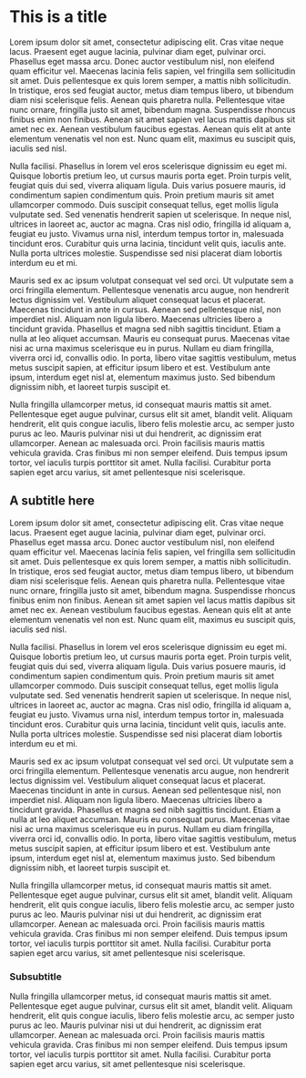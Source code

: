 # This is a title
Lorem ipsum dolor sit amet, consectetur adipiscing elit. Cras vitae neque lacus. Praesent eget augue lacinia, pulvinar diam eget, pulvinar orci. Phasellus eget massa arcu. Donec auctor vestibulum nisl, non eleifend quam efficitur vel. Maecenas lacinia felis sapien, vel fringilla sem sollicitudin sit amet. Duis pellentesque ex quis lorem semper, a mattis nibh sollicitudin. In tristique, eros sed feugiat auctor, metus diam tempus libero, ut bibendum diam nisi scelerisque felis. Aenean quis pharetra nulla. Pellentesque vitae nunc ornare, fringilla justo sit amet, bibendum magna. Suspendisse rhoncus finibus enim non finibus. Aenean sit amet sapien vel lacus mattis dapibus sit amet nec ex. Aenean vestibulum faucibus egestas. Aenean quis elit at ante elementum venenatis vel non est. Nunc quam elit, maximus eu suscipit quis, iaculis sed nisl.

Nulla facilisi. Phasellus in lorem vel eros scelerisque dignissim eu eget mi. Quisque lobortis pretium leo, ut cursus mauris porta eget. Proin turpis velit, feugiat quis dui sed, viverra aliquam ligula. Duis varius posuere mauris, id condimentum sapien condimentum quis. Proin pretium mauris sit amet ullamcorper commodo. Duis suscipit consequat tellus, eget mollis ligula vulputate sed. Sed venenatis hendrerit sapien ut scelerisque. In neque nisl, ultrices in laoreet ac, auctor ac magna. Cras nisl odio, fringilla id aliquam a, feugiat eu justo. Vivamus urna nisl, interdum tempus tortor in, malesuada tincidunt eros. Curabitur quis urna lacinia, tincidunt velit quis, iaculis ante. Nulla porta ultrices molestie. Suspendisse sed nisi placerat diam lobortis interdum eu et mi.

Mauris sed ex ac ipsum volutpat consequat vel sed orci. Ut vulputate sem a orci fringilla elementum. Pellentesque venenatis arcu augue, non hendrerit lectus dignissim vel. Vestibulum aliquet consequat lacus et placerat. Maecenas tincidunt in ante in cursus. Aenean sed pellentesque nisl, non imperdiet nisl. Aliquam non ligula libero. Maecenas ultricies libero a tincidunt gravida. Phasellus et magna sed nibh sagittis tincidunt. Etiam a nulla at leo aliquet accumsan. Mauris eu consequat purus. Maecenas vitae nisi ac urna maximus scelerisque eu in purus. Nullam eu diam fringilla, viverra orci id, convallis odio. In porta, libero vitae sagittis vestibulum, metus metus suscipit sapien, at efficitur ipsum libero et est. Vestibulum ante ipsum, interdum eget nisl at, elementum maximus justo. Sed bibendum dignissim nibh, et laoreet turpis suscipit et.

Nulla fringilla ullamcorper metus, id consequat mauris mattis sit amet. Pellentesque eget augue pulvinar, cursus elit sit amet, blandit velit. Aliquam hendrerit, elit quis congue iaculis, libero felis molestie arcu, ac semper justo purus ac leo. Mauris pulvinar nisi ut dui hendrerit, ac dignissim erat ullamcorper. Aenean ac malesuada orci. Proin facilisis mauris mattis vehicula gravida. Cras finibus mi non semper eleifend. Duis tempus ipsum tortor, vel iaculis turpis porttitor sit amet. Nulla facilisi. Curabitur porta sapien eget arcu varius, sit amet pellentesque nisi scelerisque.

## A subtitle here
Lorem ipsum dolor sit amet, consectetur adipiscing elit. Cras vitae neque lacus. Praesent eget augue lacinia, pulvinar diam eget, pulvinar orci. Phasellus eget massa arcu. Donec auctor vestibulum nisl, non eleifend quam efficitur vel. Maecenas lacinia felis sapien, vel fringilla sem sollicitudin sit amet. Duis pellentesque ex quis lorem semper, a mattis nibh sollicitudin. In tristique, eros sed feugiat auctor, metus diam tempus libero, ut bibendum diam nisi scelerisque felis. Aenean quis pharetra nulla. Pellentesque vitae nunc ornare, fringilla justo sit amet, bibendum magna. Suspendisse rhoncus finibus enim non finibus. Aenean sit amet sapien vel lacus mattis dapibus sit amet nec ex. Aenean vestibulum faucibus egestas. Aenean quis elit at ante elementum venenatis vel non est. Nunc quam elit, maximus eu suscipit quis, iaculis sed nisl.

Nulla facilisi. Phasellus in lorem vel eros scelerisque dignissim eu eget mi. Quisque lobortis pretium leo, ut cursus mauris porta eget. Proin turpis velit, feugiat quis dui sed, viverra aliquam ligula. Duis varius posuere mauris, id condimentum sapien condimentum quis. Proin pretium mauris sit amet ullamcorper commodo. Duis suscipit consequat tellus, eget mollis ligula vulputate sed. Sed venenatis hendrerit sapien ut scelerisque. In neque nisl, ultrices in laoreet ac, auctor ac magna. Cras nisl odio, fringilla id aliquam a, feugiat eu justo. Vivamus urna nisl, interdum tempus tortor in, malesuada tincidunt eros. Curabitur quis urna lacinia, tincidunt velit quis, iaculis ante. Nulla porta ultrices molestie. Suspendisse sed nisi placerat diam lobortis interdum eu et mi.

Mauris sed ex ac ipsum volutpat consequat vel sed orci. Ut vulputate sem a orci fringilla elementum. Pellentesque venenatis arcu augue, non hendrerit lectus dignissim vel. Vestibulum aliquet consequat lacus et placerat. Maecenas tincidunt in ante in cursus. Aenean sed pellentesque nisl, non imperdiet nisl. Aliquam non ligula libero. Maecenas ultricies libero a tincidunt gravida. Phasellus et magna sed nibh sagittis tincidunt. Etiam a nulla at leo aliquet accumsan. Mauris eu consequat purus. Maecenas vitae nisi ac urna maximus scelerisque eu in purus. Nullam eu diam fringilla, viverra orci id, convallis odio. In porta, libero vitae sagittis vestibulum, metus metus suscipit sapien, at efficitur ipsum libero et est. Vestibulum ante ipsum, interdum eget nisl at, elementum maximus justo. Sed bibendum dignissim nibh, et laoreet turpis suscipit et.

Nulla fringilla ullamcorper metus, id consequat mauris mattis sit amet. Pellentesque eget augue pulvinar, cursus elit sit amet, blandit velit. Aliquam hendrerit, elit quis congue iaculis, libero felis molestie arcu, ac semper justo purus ac leo. Mauris pulvinar nisi ut dui hendrerit, ac dignissim erat ullamcorper. Aenean ac malesuada orci. Proin facilisis mauris mattis vehicula gravida. Cras finibus mi non semper eleifend. Duis tempus ipsum tortor, vel iaculis turpis porttitor sit amet. Nulla facilisi. Curabitur porta sapien eget arcu varius, sit amet pellentesque nisi scelerisque.

### Subsubtitle
Nulla fringilla ullamcorper metus, id consequat mauris mattis sit amet. Pellentesque eget augue pulvinar, cursus elit sit amet, blandit velit. Aliquam hendrerit, elit quis congue iaculis, libero felis molestie arcu, ac semper justo purus ac leo. Mauris pulvinar nisi ut dui hendrerit, ac dignissim erat ullamcorper. Aenean ac malesuada orci. Proin facilisis mauris mattis vehicula gravida. Cras finibus mi non semper eleifend. Duis tempus ipsum tortor, vel iaculis turpis porttitor sit amet. Nulla facilisi. Curabitur porta sapien eget arcu varius, sit amet pellentesque nisi scelerisque.